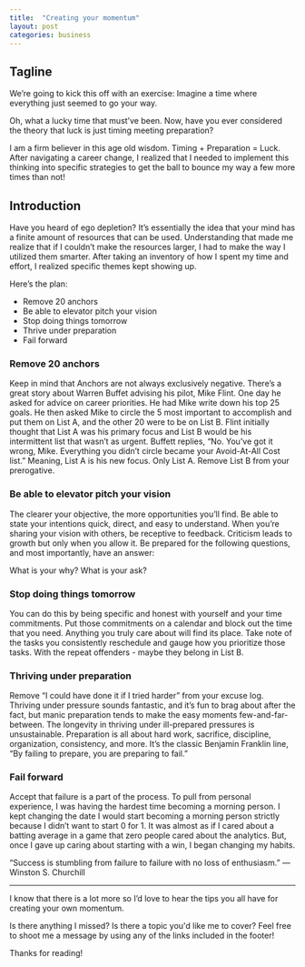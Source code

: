 ```yaml
---
title:  "Creating your momentum"
layout: post
categories: business
---
```


## Tagline
We’re going to kick this off with an exercise: Imagine a time where everything just seemed to go your way. 

Oh, what a lucky time that must’ve been. Now, have you ever considered the theory that luck is just timing meeting preparation?

I am a firm believer in this age old wisdom. Timing + Preparation = Luck. After navigating a career change, I realized that I needed to implement this thinking into specific strategies to get the ball to bounce my way a few more times than not!

## Introduction
Have you heard of ego depletion? It’s essentially the idea that your mind has a finite amount of resources that can be used. Understanding that made me realize that if I couldn’t make the resources larger, I had to make the way I utilized them smarter. After taking an inventory of how I spent my time and effort, I realized specific themes kept showing up.

Here’s the plan:
* Remove 20 anchors
* Be able to elevator pitch your vision
* Stop doing things tomorrow
* Thrive under preparation
* Fail forward

### Remove 20 anchors
Keep in mind that Anchors are not always exclusively negative. There’s a great story about Warren Buffet advising his pilot, Mike Flint. One day he asked for advice on career priorities. He had Mike write down his top 25 goals. He then asked Mike to circle the 5 most important to accomplish and put them on List A, and the other 20 were to be on List B. Flint initially thought that List A was his primary focus and List B would be his intermittent list that wasn’t as urgent. Buffett replies, “No. You’ve got it wrong, Mike. Everything you didn’t circle became your Avoid-At-All Cost list.” Meaning, List A is his new focus. Only List A. Remove List B from your prerogative.

### Be able to elevator pitch your vision
The clearer your objective, the more opportunities you’ll find. Be able to state your intentions quick, direct, and easy to understand. When you’re sharing your vision with others, be receptive to feedback. Criticism leads to growth but only when you allow it. Be prepared for the following questions, and most importantly, have an answer: 

What is your why? What is your ask? 

### Stop doing things tomorrow
You can do this by being specific and honest with yourself and your time commitments. Put those commitments on a calendar and block out the time that you need. Anything you truly care about will find its place. Take note of the tasks you consistently reschedule and gauge how you prioritize those tasks. With the repeat offenders - maybe they belong in List B.

### Thriving under preparation
Remove “I could have done it if I tried harder” from your excuse log. Thriving under pressure sounds fantastic, and it’s fun to brag about after the fact, but manic preparation tends to make the easy moments few-and-far-between. The longevity in thriving under ill-prepared pressures is unsustainable. Preparation is all about hard work, sacrifice, discipline, organization, consistency, and more. It’s the classic Benjamin Franklin line, “By failing to prepare, you are preparing to fail.”

### Fail forward
Accept that failure is a part of the process. To pull from personal experience, I was having the hardest time becoming a morning person. I kept changing the date I would start becoming a morning person strictly because I didn’t want to start 0 for 1. It was almost as if I cared about a batting average in a game that zero people cared about the analytics. But, once I gave up caring about starting with a win, I began changing my habits.  

“Success is stumbling from failure to failure with no loss of enthusiasm.”
― Winston S. Churchill

---

I know that there is a lot more so I’d love to hear the tips you all have for creating your own momentum.

Is there anything I missed? Is there a topic you'd like me to cover? Feel free to shoot me a message by using any of the links included in the footer!

Thanks for reading!
